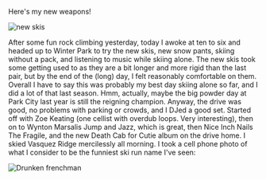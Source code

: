 Here's my new weapons!

![new skis](/photos/winter_2008/055_new_skis.jpg)

After some fun rock climbing yesterday, today I awoke at ten to six and headed up to Winter Park to try the new skis, new snow pants, skiing without a pack, and listening to music while skiing alone. The new skis took some getting used to as they are a bit longer and more rigid than the last pair, but by the end of the (long) day, I felt reasonably comfortable on them. Overall I have to say this was probably my best day skiing alone so far, and I did a lot of that last season. Hmm, actually, maybe the big powder day at Park City last year is still the reigning champion. Anyway, the drive was good, no problems with parking or crowds, and I DJed a good set. Started off with Zoe Keating (one cellist with overdub loops. Very interesting), then on to Wynton Marsalis Jump and Jazz, which is great, then Nice Inch Nails The Fragile, and the new Death Cab for Cutie album on the drive home. I skied Vasquez Ridge mercilessly all morning. I took a cell phone photo of what I consider to be the funniest ski run name I've seen:

![Drunken frenchman](/photos/winter_2008/061_drunken_frenchman.jpg)